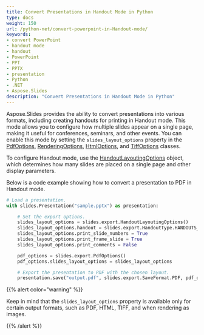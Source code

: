 ```yaml
---
title: Convert Presentations in Handout Mode in Python
type: docs
weight: 150
url: /python-net/convert-powerpoint-in-Handout-mode/
keywords:
- convert PowerPoint
- handout mode
- handout
- PowerPoint
- PPT
- PPTX
- presentation
- Python
- .NET
- Aspose.Slides
description: "Convert Presentations in Handout Mode in Python"
---
```


Aspose.Slides provides the ability to convert presentations into various formats, including creating handouts for printing in Handout mode. This mode allows you to configure how multiple slides appear on a single page, making it useful for conferences, seminars, and other events. You can enable this mode by setting the `slides_layout_options` property in the [PdfOptions](https://reference.aspose.com/slides/python-net/aspose.slides.export/pdfoptions/), [RenderingOptions](https://reference.aspose.com/slides/python-net/aspose.slides.export/renderingoptions/), [HtmlOptions](https://reference.aspose.com/slides/python-net/aspose.slides.export/htmloptions/), and [TiffOptions](https://reference.aspose.com/slides/python-net/aspose.slides.export/tiffoptions/) classes.

To configure Handout mode, use the [HandoutLayoutingOptions](https://reference.aspose.com/slides/python-net/aspose.slides.export/handoutlayoutingoptions/) object, which determines how many slides are placed on a single page and other display parameters.

Below is a code example showing how to convert a presentation to PDF in Handout mode.

```py
# Load a presentation.
with slides.Presentation("sample.pptx") as presentation:

    # Set the export options.
    slides_layout_options = slides.export.HandoutLayoutingOptions()
    slides_layout_options.handout = slides.export.HandoutType.HANDOUTS_4_HORIZONTAL  # 4 slides on one page horizontally
    slides_layout_options.print_slide_numbers = True                                 # print slide numbers
    slides_layout_options.print_frame_slide = True                                   # print a frame around slides
    slides_layout_options.print_comments = False                                     # no comments

    pdf_options = slides.export.PdfOptions()
    pdf_options.slides_layout_options = slides_layout_options

    # Export the presentation to PDF with the chosen layout.
    presentation.save("output.pdf", slides.export.SaveFormat.PDF, pdf_options)
```

{{% alert color="warning" %}} 

Keep in mind that the `slides_layout_options` property is available only for certain output formats, such as PDF, HTML, TIFF, and when rendering as images.

{{% /alert %}} 
